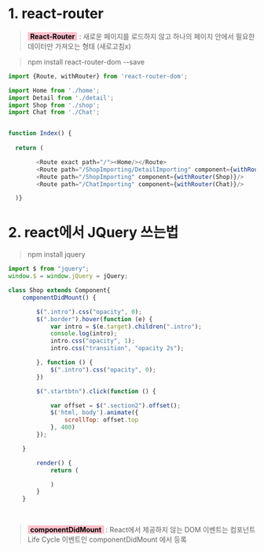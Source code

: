 # 1. react-router

><span style="background : pink; color: #000; padding: 0 5px; ">**React-Router**</span> : 새로운 페이지를 로드하지 않고 하나의 페이지 안에서 필요한 데이터만 가져오는 형태 (새로고침x)

>npm install react-router-dom --save 

```js
import {Route, withRouter} from 'react-router-dom'; 

import Home from './home';
import Detail from './detail';
import Shop from './shop';
import Chat from './Chat';


function Index() {
  
  return (

        <Route exact path="/"><Home/></Route> 
        <Route path="/ShopImporting/DetailImporting" component={withRouter(Detail)}/>
        <Route path="/ShopImporting" component={withRouter(Shop)}/>
        <Route path="/ChatImporting" component={withRouter(Chat)}/>

  )}

```

# 2. react에서 JQuery 쓰는법 
>npm install jquery

```js
import $ from "jquery";
window.$ = window.jQuery = jQuery;

class Shop extends Component{
    componentDidMount() {

        $(".intro").css("opacity", 0);
        $(".border").hover(function (e) {
            var intro = $(e.target).children(".intro");
            console.log(intro);
            intro.css("opacity", 1);
            intro.css("transition", "opacity 2s");

        }, function () {
            $(".intro").css("opacity", 0);
        })

        $(".startbtn").click(function () {

            var offset = $(".section2").offset();
            $('html, body').animate({
                scrollTop: offset.top
            }, 400)
        });

    }

        render() {
            return (

            )
        }
    }
        
      
```

><span style="background : pink; color: #000; padding: 0 5px; ">**componentDidMount**</span> : React에서 제공하지 않는 DOM 이벤트는 컴포넌트 Life Cycle 이벤트인 componentDidMount 에서 등록
